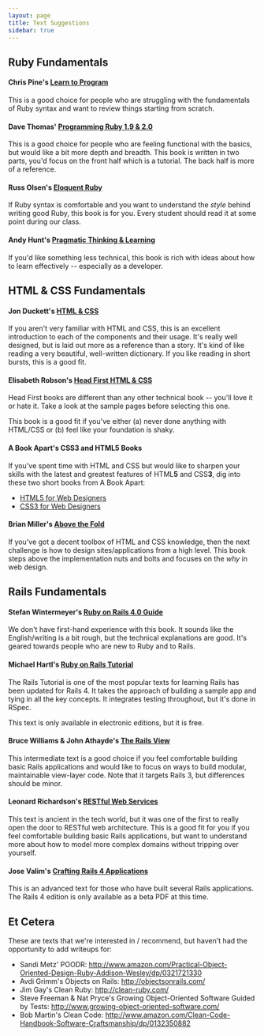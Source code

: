 ```yaml
---
layout: page
title: Text Suggestions
sidebar: true
---
```


## Ruby Fundamentals

#### Chris Pine's [Learn to Program](http://www.amazon.com/gp/product/1934356360/ref=as_li_ss_tl?ie=UTF8&camp=1789&creative=390957&creativeASIN=1934356360&linkCode=as2&tag=jumplab-20)

This is a good choice for people who are struggling with the fundamentals of Ruby syntax and want to review things starting from scratch.

#### Dave Thomas' [Programming Ruby 1.9 & 2.0](http://www.amazon.com/gp/product/1937785491/ref=as_li_ss_tl?ie=UTF8&camp=1789&creative=390957&creativeASIN=1937785491&linkCode=as2&tag=jumplab-20)

This is a good choice for people who are feeling functional with the basics, but would like a bit more depth and breadth. This book is written in two parts, you'd focus on the front half which is a tutorial. The back half is more of a reference.

#### Russ Olsen's [Eloquent Ruby](http://www.amazon.com/gp/product/0321584104/ref=as_li_ss_tl?ie=UTF8&camp=1789&creative=390957&creativeASIN=0321584104&linkCode=as2&tag=jumplab-20)

If Ruby syntax is comfortable and you want to understand the _style_ behind writing good Ruby, this book is for you. Every student should read it at some point during our class.

#### Andy Hunt's [Pragmatic Thinking & Learning](http://www.amazon.com/gp/product/1934356050/ref=as_li_ss_tl?ie=UTF8&camp=1789&creative=390957&creativeASIN=1934356050&linkCode=as2&tag=jumplab-20)

If you'd like something less technical, this book is rich with ideas about how to learn effectively -- especially as a developer.

## HTML & CSS Fundamentals

#### Jon Duckett's [HTML & CSS](http://www.amazon.com/gp/product/1118008189/ref=as_li_ss_tl?ie=UTF8&camp=1789&creative=390957&creativeASIN=1118008189&linkCode=as2&tag=jumplab-20)

If you aren't very familiar with HTML and CSS, this is an excellent introduction to each of the components and their usage. It's really well designed, but is laid out more as a reference than a story. It's kind of like reading a very beautiful, well-written dictionary. If you like reading in short bursts, this is a good fit.

#### Elisabeth Robson's [Head First HTML & CSS](http://www.amazon.com/gp/product/0596159900/ref=as_li_ss_tl?ie=UTF8&camp=1789&creative=390957&creativeASIN=0596159900&linkCode=as2&tag=jumplab-20)

Head First books are different than any other technical book -- you'll love it or hate it. Take a look at the sample pages before selecting this one.

This book is a good fit if you've either (a) never done anything with HTML/CSS or (b) feel like your foundation is shaky.

#### A Book Apart's CSS3 and HTML5 Books

If you've spent time with HTML and CSS but would like to sharpen your skills with the latest and greatest features of HTML**5** and CSS**3**, dig into these two short books from A Book Apart:

* [HTML5 for Web Designers](http://www.abookapart.com/products/html5-for-web-designers)
* [CSS3 for Web Designers](http://www.abookapart.com/products/css3-for-web-designers)

#### Brian Miller's [Above the Fold](http://www.amazon.com/gp/product/144030842X/ref=as_li_ss_tl?ie=UTF8&camp=1789&creative=390957&creativeASIN=144030842X&linkCode=as2&tag=jumplab-20)

If you've got a decent toolbox of HTML and CSS knowledge, then the next challenge is how to design sites/applications from a high level. This book steps above the implementation nuts and bolts and focuses on the *why* in web design.

## Rails Fundamentals

#### Stefan Wintermeyer's [Ruby on Rails 4.0 Guide](http://www.amazon.com/Ruby-Rails-4-0-Guide-guide/dp/1491054484/ref=pd_sim_b_20)

We don't have first-hand experience with this book. It sounds like the English/writing is a bit rough, but the technical explanations are good. It's geared towards people who are new to Ruby and to Rails.

#### Michael Hartl's [Ruby on Rails Tutorial](http://ruby.railstutorial.org/ruby-on-rails-tutorial-book?version=4.0#top)

The Rails Tutorial is one of the most popular texts for learning Rails has been updated for Rails 4. It takes the approach of building a sample app and tying in all the key concepts. It integrates testing throughout, but it's done in RSpec.

This text is only available in electronic editions, but it is free.

#### Bruce Williams & John Athayde's [The Rails View](http://www.amazon.com/The-Rails-View-Maintainable-Experience/dp/1934356875/ref=sr_1_14?ie=UTF8&qid=1382969067&sr=8-14&keywords=rails)

This intermediate text is a good choice if you feel comfortable building basic Rails applications and would like to focus on ways to build modular, maintainable view-layer code. Note that it targets Rails 3, but differences should be minor.

#### Leonard Richardson's [RESTful Web Services](http://www.amazon.com/Restful-Web-Services-Leonard-Richardson/dp/0596529260/ref=sr_1_3?s=books&ie=UTF8&qid=1382972055&sr=1-3&keywords=REST)

This text is ancient in the tech world, but it was one of the first to really open the door to RESTful web architecture. This is a good fit for you if you feel comfortable building basic Rails applications, but want to understand more about how to model more complex domains without tripping over yourself.

#### Jose Valim's [Crafting Rails 4 Applications](http://pragprog.com/book/jvrails2/crafting-rails-4-applications)

This is an advanced text for those who have built several Rails applications. The Rails 4 edition is only available as a beta PDF at this time.

## Et Cetera

These are texts that we're interested in / recommend, but haven't had the opportunity to add writeups for:

* Sandi Metz' POODR: http://www.amazon.com/Practical-Object-Oriented-Design-Ruby-Addison-Wesley/dp/0321721330
* Avdi Grimm's Objects on Rails: http://objectsonrails.com/
* Jim Gay's Clean Ruby: http://clean-ruby.com/
* Steve Freeman & Nat Pryce's Growing Object-Oriented Software Guided by Tests: http://www.growing-object-oriented-software.com/
* Bob Martin's Clean Code: http://www.amazon.com/Clean-Code-Handbook-Software-Craftsmanship/dp/0132350882
